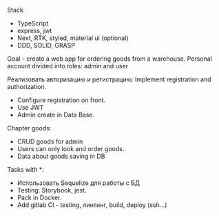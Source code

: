 Stack
- TypeScript
- express, jwt
- Next, RTK, styled, material ui (optional)
- DDD, SOLID, GRASP

 Goal - create a web app for ordering goods from a warehouse.
 Personal account divided into roles: admin and user

Реализовать авторизацию и регистрацию:
 Implement registration and authorization.
- Configure registration on front.
- Use JWT
- Admin create in Data Base.

Chapter goods:
- CRUD goods for admin
- Users can only look and order goods.
- Data about goods saving in DB

Tasks with *:
- Использовать Sequelize для работы с БД
- Testing: Storybook, jest.
- Pack in Docker.
- Add gitlab CI - testing, линтинг, build, deploy (ssh...)